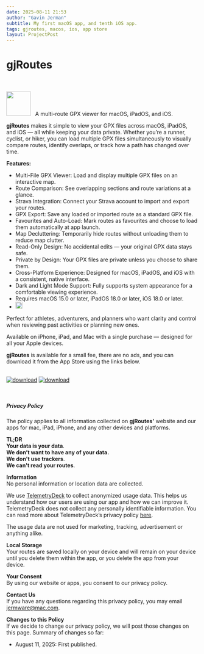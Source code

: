 ```yaml
---
date: 2025-08-11 21:53
author: "Gavin Jerman"
subtitle: My first macOS app, and tenth iOS app.
tags: gjroutes, macos, ios, app store
layout: ProjectPost
---
```


# gjRoutes

<!--<center>-->
<!--<img src="/images/gjRoutes/gjRoutes-1l.png" alt="gjRoutes iPad screenshot" height="512">-->
<!--</center>-->

<br><br>
<img width="64" height="64" src="/images/gjRoutes/gjRoutes-icon.png">
&nbsp;&nbsp;A multi-route GPX viewer for macOS, iPadOS, and iOS.

**gjRoutes** makes it simple to view your GPX files across macOS, iPadOS, and iOS — all while keeping your data private. Whether you’re a runner, cyclist, or hiker, you can load multiple GPX files simultaneously to visually compare routes, identify overlaps, or track how a path has changed over time.

**Features:**
- Multi-File GPX Viewer: Load and display multiple GPX files on an interactive map.
- Route Comparison: See overlapping sections and route variations at a glance.
- Strava Integration: Connect your Strava account to import and export your routes.
- GPX Export: Save any loaded or imported route as a standard GPX file.
- Favourites and Auto-Load: Mark routes as favourites and choose to load them automatically at app launch.
- Map Decluttering: Temporarily hide routes without unloading them to reduce map clutter.
- Read-Only Design: No accidental edits — your original GPX data stays safe.
- Private by Design: Your GPX files are private unless you choose to share them.
- Cross-Platform Experience: Designed for macOS, iPadOS, and iOS with a consistent, native interface.
- Dark and Light Mode Support: Fully supports system appearance for a comfortable viewing experience.
- Requires macOS 15.0 or later, iPadOS 18.0 or later, iOS 18.0 or later.
- <img height="18" src="/images/gjRoutes/strava-compatible.png">

Perfect for athletes, adventurers, and planners who want clarity and control when reviewing past activities or planning new ones.

Available on iPhone, iPad, and Mac with a single purchase — designed for all your Apple devices.

**gjRoutes** is available for a small fee, there are no ads, and you can download it from the App Store using the links below.
<br><br>

[![download](/images/Download_on_the_Mac_App_Store_Badge_US-UK_RGB_blk_092917.svg)](https://apps.apple.com/app/gjroutes/id6742377844?platform=mac)
[![download](/images/Download_on_the_App_Store_Badge_US-UK_RGB_blk_092917.svg)](https://apps.apple.com/app/gjroutes/id6742377844?platform=iphone)

<br><h5 id="privacy">Privacy Policy</h5>

The policy applies to all information collected on **gjRoutes'** website and our apps for mac, iPad, iPhone, and any other devices and platforms.

**TL;DR**  
**Your data is your data**.  
**We don’t want to have any of your data.**  
**We don't use trackers**.  
**We can't read your routes**.  

**Information**  
No personal information or location data are collected.

We use [TelemetryDeck](https://telemetrydeck.com) to collect anonymized usage data. This helps us understand how our users are using our app and how we can improve it. TelemetryDeck does not collect any personally identifiable information. You can read more about TelemetryDeck’s privacy policy [here](https://telemetrydeck.com/privacy).

The usage data are not used for marketing, tracking, advertisement or anything alike.

**Local Storage**  
Your routes are saved locally on your device and will remain on your device until you delete them within the app, or you delete the app from your device.

**Your Consent**  
By using our website or apps, you consent to our privacy policy.

**Contact Us**  
If you have any questions regarding this privacy policy, you may email [jermware@mac.com](mailto:jermware@mac.com).

**Changes to this Policy**  
If we decide to change our privacy policy, we will post those changes on this page. Summary of changes so far:

- August 11, 2025: First published.
